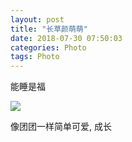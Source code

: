 ```yaml
---
layout: post
title: "长草颜萌萌"
date: 2018-07-30 07:50:03
categories: Photo
tags: Photo
---
```


<!--more-->

能睡是福

![](http://wx2.sinaimg.cn/large/62fdd4d5gy1ftyl8paro7j21mc25r4qp.jpg)

像团团一样简单可爱, 成长
